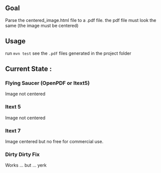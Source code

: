 ## Goal

Parse the centered_image.html file to a .pdf file.
the pdf file must look the same (the image must be centered)

## Usage

run `mvn test`
see the `.pdf` files generated in the project folder

## Current State :

### Flying Saucer (OpenPDF or Itext5)

Image not centered

### Itext 5

Image not centered

### Itext 7

Image centered but no free for commercial use.

### Dirty Dirty Fix

Works ... but ... yerk